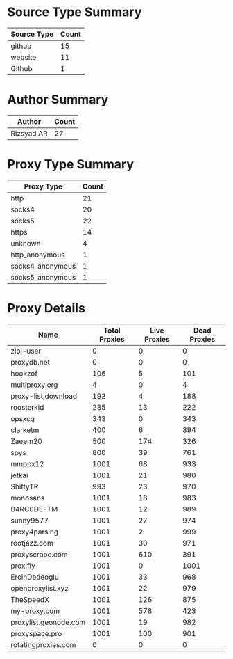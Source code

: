 # Source Type Summary

| Source Type | Count |
|-------------|-------|
| github | 15 |
| website | 11 |
| Github | 1 |


# Author Summary

| Author | Count |
|--------|-------|
| Rizsyad AR | 27 |


# Proxy Type Summary

| Proxy Type | Count |
|------------|-------|
| http | 21 |
| socks4 | 20 |
| socks5 | 22 |
| https | 14 |
| unknown | 4 |
| http_anonymous | 1 |
| socks4_anonymous | 1 |
| socks5_anonymous | 1 |


# Proxy Details

| Name | Total Proxies | Live Proxies | Dead Proxies |
|------|---------------|--------------|---------------|
| zloi-user | 0 | 0 | 0 |
| proxydb.net | 0 | 0 | 0 |
| hookzof | 106 | 5 | 101 |
| multiproxy.org | 4 | 0 | 4 |
| proxy-list.download | 192 | 4 | 188 |
| roosterkid | 235 | 13 | 222 |
| opsxcq | 343 | 0 | 343 |
| clarketm | 400 | 6 | 394 |
| Zaeem20 | 500 | 174 | 326 |
| spys | 800 | 39 | 761 |
| mmppx12 | 1001 | 68 | 933 |
| jetkai | 1001 | 21 | 980 |
| ShiftyTR | 993 | 23 | 970 |
| monosans | 1001 | 18 | 983 |
| B4RC0DE-TM | 1001 | 12 | 989 |
| sunny9577 | 1001 | 27 | 974 |
| proxy4parsing | 1001 | 2 | 999 |
| rootjazz.com | 1001 | 30 | 971 |
| proxyscrape.com | 1001 | 610 | 391 |
| proxifly | 1001 | 0 | 1001 |
| ErcinDedeoglu | 1001 | 33 | 968 |
| openproxylist.xyz | 1001 | 22 | 979 |
| TheSpeedX | 1001 | 126 | 875 |
| my-proxy.com | 1001 | 578 | 423 |
| proxylist.geonode.com | 1001 | 19 | 982 |
| proxyspace.pro | 1001 | 100 | 901 |
| rotatingproxies.com | 0 | 0 | 0 |
